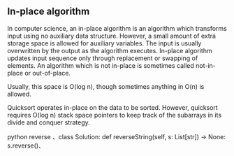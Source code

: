 ## In-place algorithm

In computer science, an in-place algorithm is an algorithm which transforms input using no auxiliary data structure. However, a small amount of extra storage space is allowed for auxiliary variables. The input is usually overwritten by the output as the algorithm executes. In-place algorithm updates input sequence only through replacement or swapping of elements. An algorithm which is not in-place is sometimes called not-in-place or out-of-place.

Usually, this space is O(log n), though sometimes anything in O(n) is allowed.

Quicksort operates in-place on the data to be sorted. However, quicksort requires O(log n) stack space pointers to keep track of the subarrays in its divide and conquer strategy.

python reverse
、class Solution:
	def reverseString(self, s: List[str]) -> None:
		s.reverse()、